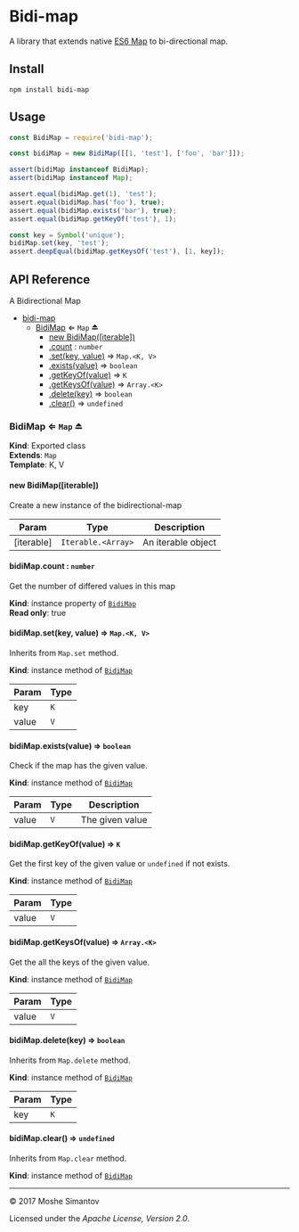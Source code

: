 # Bidi-map
A library that extends native
[ES6 Map](https://developer.mozilla.org/en/docs/Web/JavaScript/Reference/Global_Objects/Map)
to bi-directional map.

## Install
```
npm install bidi-map
```

## Usage
```js
const BidiMap = require('bidi-map');

const bidiMap = new BidiMap([[1, 'test'], ['foo', 'bar']]);

assert(bidiMap instanceof BidiMap);
assert(bidiMap instanceof Map);

assert.equal(bidiMap.get(1), 'test');
assert.equal(bidiMap.has('foo'), true);
assert.equal(bidiMap.exists('bar'), true);
assert.equal(bidiMap.getKeyOf('test'), 1);

const key = Symbol('unique');
bidiMap.set(key, 'test');
assert.deepEqual(bidiMap.getKeysOf('test'), [1, key]);
```

## API Reference
  A Bidirectional Map


* [bidi-map](#module_bidi-map)
    * [BidiMap](#exp_module_bidi-map--BidiMap) ⇐ <code>Map</code> ⏏
        * [new BidiMap([iterable])](#new_module_bidi-map--BidiMap_new)
        * [.count](#module_bidi-map--BidiMap+count) : <code>number</code>
        * [.set(key, value)](#module_bidi-map--BidiMap+set) ⇒ <code>Map.&lt;K, V&gt;</code>
        * [.exists(value)](#module_bidi-map--BidiMap+exists) ⇒ <code>boolean</code>
        * [.getKeyOf(value)](#module_bidi-map--BidiMap+getKeyOf) ⇒ <code>K</code>
        * [.getKeysOf(value)](#module_bidi-map--BidiMap+getKeysOf) ⇒ <code>Array.&lt;K&gt;</code>
        * [.delete(key)](#module_bidi-map--BidiMap+delete) ⇒ <code>boolean</code>
        * [.clear()](#module_bidi-map--BidiMap+clear) ⇒ <code>undefined</code>

<a name="exp_module_bidi-map--BidiMap"></a>

### BidiMap ⇐ <code>Map</code> ⏏
**Kind**: Exported class  
**Extends**: <code>Map</code>  
**Template**: K, V  
<a name="new_module_bidi-map--BidiMap_new"></a>

#### new BidiMap([iterable])
Create a new instance of the bidirectional-map


| Param | Type | Description |
| --- | --- | --- |
| [iterable] | <code>Iterable.&lt;Array&gt;</code> | An iterable object |

<a name="module_bidi-map--BidiMap+count"></a>

#### bidiMap.count : <code>number</code>
Get the number of differed values in this map

**Kind**: instance property of [<code>BidiMap</code>](#exp_module_bidi-map--BidiMap)  
**Read only**: true  
<a name="module_bidi-map--BidiMap+set"></a>

#### bidiMap.set(key, value) ⇒ <code>Map.&lt;K, V&gt;</code>
Inherits from `Map.set` method.

**Kind**: instance method of [<code>BidiMap</code>](#exp_module_bidi-map--BidiMap)  

| Param | Type |
| --- | --- |
| key | <code>K</code> | 
| value | <code>V</code> | 

<a name="module_bidi-map--BidiMap+exists"></a>

#### bidiMap.exists(value) ⇒ <code>boolean</code>
Check if the map has the given value.

**Kind**: instance method of [<code>BidiMap</code>](#exp_module_bidi-map--BidiMap)  

| Param | Type | Description |
| --- | --- | --- |
| value | <code>V</code> | The given value |

<a name="module_bidi-map--BidiMap+getKeyOf"></a>

#### bidiMap.getKeyOf(value) ⇒ <code>K</code>
Get the first key of the given value or `undefined` if not exists.

**Kind**: instance method of [<code>BidiMap</code>](#exp_module_bidi-map--BidiMap)  

| Param | Type |
| --- | --- |
| value | <code>V</code> | 

<a name="module_bidi-map--BidiMap+getKeysOf"></a>

#### bidiMap.getKeysOf(value) ⇒ <code>Array.&lt;K&gt;</code>
Get the all the keys of the given value.

**Kind**: instance method of [<code>BidiMap</code>](#exp_module_bidi-map--BidiMap)  

| Param | Type |
| --- | --- |
| value | <code>V</code> | 

<a name="module_bidi-map--BidiMap+delete"></a>

#### bidiMap.delete(key) ⇒ <code>boolean</code>
Inherits from `Map.delete` method.

**Kind**: instance method of [<code>BidiMap</code>](#exp_module_bidi-map--BidiMap)  

| Param | Type |
| --- | --- |
| key | <code>K</code> | 

<a name="module_bidi-map--BidiMap+clear"></a>

#### bidiMap.clear() ⇒ <code>undefined</code>
Inherits from `Map.clear` method.

**Kind**: instance method of [<code>BidiMap</code>](#exp_module_bidi-map--BidiMap)  

* * *

&copy; 2017 Moshe Simantov

Licensed under the _Apache License, Version 2.0_.
